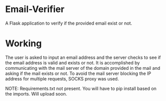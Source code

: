 # Email-Verifier
A Flask application to verify if the provided email exist or not.

# Working
The user is asked to input an email address and the server checks to see if the email address is valid and exists or not.
It is accomplished by communicating with the mail server of the domain provided in the mail and asking if the mail exists or not.
To avoid the mail server blocking the IP address for multiple requests, SOCKS proxy was used.

NOTE: Requirements.txt not present. You will have to pip install based on the imports.
Will upload soon.
